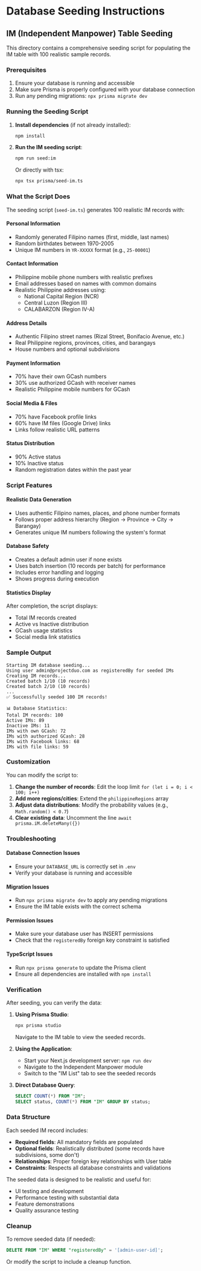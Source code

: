 # Database Seeding Instructions

## IM (Independent Manpower) Table Seeding

This directory contains a comprehensive seeding script for populating the IM table with 100 realistic sample records.

### Prerequisites

1. Ensure your database is running and accessible
2. Make sure Prisma is properly configured with your database connection
3. Run any pending migrations: `npx prisma migrate dev`

### Running the Seeding Script

1. **Install dependencies** (if not already installed):
   ```bash
   npm install
   ```

2. **Run the IM seeding script**:
   ```bash
   npm run seed:im
   ```

   Or directly with tsx:
   ```bash
   npx tsx prisma/seed-im.ts
   ```

### What the Script Does

The seeding script (`seed-im.ts`) generates 100 realistic IM records with:

#### **Personal Information**
- Randomly generated Filipino names (first, middle, last names)
- Random birthdates between 1970-2005
- Unique IM numbers in `YR-XXXXX` format (e.g., `25-00001`)

#### **Contact Information**
- Philippine mobile phone numbers with realistic prefixes
- Email addresses based on names with common domains
- Realistic Philippine addresses using:
  - National Capital Region (NCR)
  - Central Luzon (Region III)
  - CALABARZON (Region IV-A)

#### **Address Details**
- Authentic Filipino street names (Rizal Street, Bonifacio Avenue, etc.)
- Real Philippine regions, provinces, cities, and barangays
- House numbers and optional subdivisions

#### **Payment Information**
- 70% have their own GCash numbers
- 30% use authorized GCash with receiver names
- Realistic Philippine mobile numbers for GCash

#### **Social Media & Files**
- 70% have Facebook profile links
- 60% have IM files (Google Drive) links
- Links follow realistic URL patterns

#### **Status Distribution**
- 90% Active status
- 10% Inactive status
- Random registration dates within the past year

### Script Features

#### **Realistic Data Generation**
- Uses authentic Filipino names, places, and phone number formats
- Follows proper address hierarchy (Region → Province → City → Barangay)
- Generates unique IM numbers following the system's format

#### **Database Safety**
- Creates a default admin user if none exists
- Uses batch insertion (10 records per batch) for performance
- Includes error handling and logging
- Shows progress during execution

#### **Statistics Display**
After completion, the script displays:
- Total IM records created
- Active vs Inactive distribution
- GCash usage statistics
- Social media link statistics

### Sample Output

```
Starting IM database seeding...
Using user admin@projectduo.com as registeredBy for seeded IMs
Creating IM records...
Created batch 1/10 (10 records)
Created batch 2/10 (10 records)
...
✅ Successfully seeded 100 IM records!

📊 Database Statistics:
Total IM records: 100
Active IMs: 89
Inactive IMs: 11
IMs with own GCash: 72
IMs with authorized GCash: 28
IMs with Facebook links: 68
IMs with file links: 59
```

### Customization

You can modify the script to:

1. **Change the number of records**: Edit the loop limit `for (let i = 0; i < 100; i++)`
2. **Add more regions/cities**: Extend the `philippineRegions` array
3. **Adjust data distributions**: Modify the probability values (e.g., `Math.random() < 0.7`)
4. **Clear existing data**: Uncomment the line `await prisma.iM.deleteMany({})`

### Troubleshooting

#### **Database Connection Issues**
- Ensure your `DATABASE_URL` is correctly set in `.env`
- Verify your database is running and accessible

#### **Migration Issues**
- Run `npx prisma migrate dev` to apply any pending migrations
- Ensure the IM table exists with the correct schema

#### **Permission Issues**
- Make sure your database user has INSERT permissions
- Check that the `registeredBy` foreign key constraint is satisfied

#### **TypeScript Issues**
- Run `npx prisma generate` to update the Prisma client
- Ensure all dependencies are installed with `npm install`

### Verification

After seeding, you can verify the data:

1. **Using Prisma Studio**:
   ```bash
   npx prisma studio
   ```
   Navigate to the IM table to view the seeded records.

2. **Using the Application**:
   - Start your Next.js development server: `npm run dev`
   - Navigate to the Independent Manpower module
   - Switch to the "IM List" tab to see the seeded records

3. **Direct Database Query**:
   ```sql
   SELECT COUNT(*) FROM "IM";
   SELECT status, COUNT(*) FROM "IM" GROUP BY status;
   ```

### Data Structure

Each seeded IM record includes:
- **Required fields**: All mandatory fields are populated
- **Optional fields**: Realistically distributed (some records have subdivisions, some don't)
- **Relationships**: Proper foreign key relationships with User table
- **Constraints**: Respects all database constraints and validations

The seeded data is designed to be realistic and useful for:
- UI testing and development
- Performance testing with substantial data
- Feature demonstrations
- Quality assurance testing

### Cleanup

To remove seeded data (if needed):
```sql
DELETE FROM "IM" WHERE "registeredBy" = '[admin-user-id]';
```

Or modify the script to include a cleanup function.